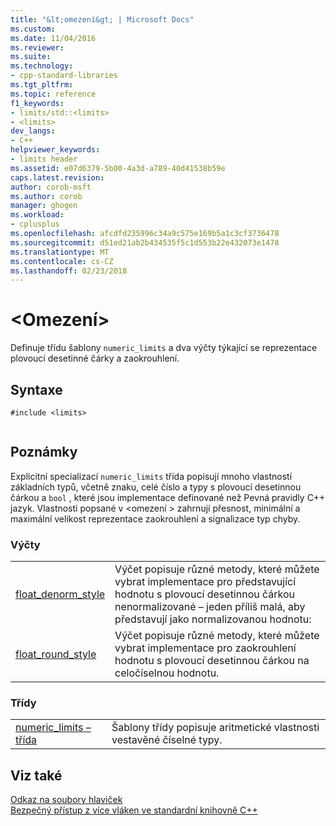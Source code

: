 ```yaml
---
title: "&lt;omezení&gt; | Microsoft Docs"
ms.custom: 
ms.date: 11/04/2016
ms.reviewer: 
ms.suite: 
ms.technology:
- cpp-standard-libraries
ms.tgt_pltfrm: 
ms.topic: reference
f1_keywords:
- limits/std::<limits>
- <limits>
dev_langs:
- C++
helpviewer_keywords:
- limits header
ms.assetid: e07d6379-5b00-4a3d-a789-40d41538b59e
caps.latest.revision: 
author: corob-msft
ms.author: corob
manager: ghogen
ms.workload:
- cplusplus
ms.openlocfilehash: afcdfd235996c34a9c575e169b5a1c3cf3736478
ms.sourcegitcommit: d51ed21ab2b434535f5c1d553b22e432073e1478
ms.translationtype: MT
ms.contentlocale: cs-CZ
ms.lasthandoff: 02/23/2018
---
```

# <a name="ltlimitsgt"></a>&lt;Omezení&gt;
Definuje třídu šablony `numeric_limits` a dva výčty týkající se reprezentace plovoucí desetinné čárky a zaokrouhlení.  
  
## <a name="syntax"></a>Syntaxe  
  
```  
#include <limits>  
  
```  
  
## <a name="remarks"></a>Poznámky  
 Explicitní specializací `numeric_limits` třída popisují mnoho vlastností základních typů, včetně znaku, celé číslo a typy s plovoucí desetinnou čárkou a `bool` , které jsou implementace definované než Pevná pravidly C++ jazyk. Vlastnosti popsané v \<omezení > zahrnují přesnost, minimální a maximální velikost reprezentace zaokrouhlení a signalizace typ chyby.  
  
### <a name="enumerations"></a>Výčty  
  
|||  
|-|-|  
|[float_denorm_style](../standard-library/limits-enums.md#float_denorm_style)|Výčet popisuje různé metody, které můžete vybrat implementace pro představující hodnotu s plovoucí desetinnou čárkou nenormalizované – jeden příliš malá, aby představují jako normalizovanou hodnotu:|  
|[float_round_style](../standard-library/limits-enums.md#float_round_style)|Výčet popisuje různé metody, které můžete vybrat implementace pro zaokrouhlení hodnotu s plovoucí desetinnou čárkou na celočíselnou hodnotu.|  
  
### <a name="classes"></a>Třídy  
  
|||  
|-|-|  
|[numeric_limits – třída](../standard-library/numeric-limits-class.md)|Šablony třídy popisuje aritmetické vlastnosti vestavěné číselné typy.|  
  
## <a name="see-also"></a>Viz také  
 [Odkaz na soubory hlaviček](../standard-library/cpp-standard-library-header-files.md)   
 [Bezpečný přístup z více vláken ve standardní knihovně C++](../standard-library/thread-safety-in-the-cpp-standard-library.md)



